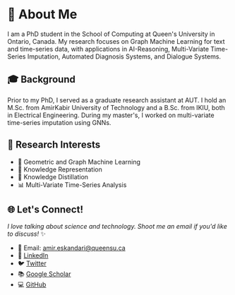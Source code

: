 # 💫 About Me
I am a PhD student in the School of Computing at Queen's University in Ontario, Canada. My research focuses on Graph Machine Learning for text and time-series data, with applications in AI-Reasoning, Multi-Variate Time-Series Imputation, Automated Diagnosis Systems, and Dialogue Systems.

## 🎓 Background
Prior to my PhD, I served as a graduate research assistant at AUT. I hold an M.Sc. from AmirKabir University of Technology and a B.Sc. from IKIU, both in Electrical Engineering. During my master's, I worked on multi-variate time-series imputation using GNNs.

## 🔬 Research Interests
- 🧮 Geometric and Graph Machine Learning
- 🤖 Knowledge Representation 
- 🧠 Knowledge Distillation
- 📊 Multi-Variate Time-Series Analysis

## 🌐 Let's Connect!
*I love talking about science and technology. Shoot me an email if you'd like to discuss!* ✨

- 📧 Email: amir.eskandari@queensu.ca
- 💼 [LinkedIn](https://linkedin.com/in/ameskandari)
- 🐦 [Twitter](https://twitter.com/Amireskndri)
- 📚 [Google Scholar](https://scholar.google.ca/citations?user=7RNTKkAAAAAJ&hl=en&oi=ao)
- 💻 [GitHub](https://github.com/AmEskandari)
